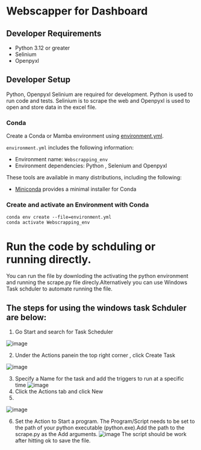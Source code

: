 # Webscapper for Dashboard

## Developer Requirements

- Python 3.12 or greater
- Selinium
- Openpyxl

## Developer Setup

Python, Openpyxl Selinium are  required for development. Python is used to
run code and tests. Selinium is to scrape the web and Openpyxl is used to open and store data in the excel file.

### Conda

Create a Conda or Mamba environment using [environment.yml](/environment.yml).

`environment.yml` includes the following information:

- Environment name: `Webscrapping_env`
- Environment dependencies: Python , Selenium and Openpyxl

These tools are available in many distributions, including the following:

- [Miniconda](https://docs.anaconda.com/free/miniconda/index.html) provides a
  minimal installer for Conda

### Create and activate an Environment with Conda

```shell
conda env create --file=environment.yml
conda activate Webscrapping_env
```
# Run the code by schduling or running directly.
You can run the file by downloding the activating the python environment and running the scrape.py file direcly.Alternatively you can use Windows Task schduler to automate running the file.
## The steps for using the windows task Schduler are below:
1.  Go Start and search for Task Scheduler

![image](https://github.com/user-attachments/assets/2189ba29-8c6b-4e3a-a053-292dca336459)

2.  Under the Actions panein the top right corner , click Create Task

![image](https://github.com/user-attachments/assets/16e99ebe-4c1d-4cf0-b1e9-d15d5dbfc36f)

3.  Specify a Name for the task and add the triggers to run at a specific time
![image](https://github.com/user-attachments/assets/e8d1e4a3-5d51-4d10-9670-bf7088a1c841)
4.  Click the Actions tab and click New
5.  
 ![image](https://github.com/user-attachments/assets/0df58a5e-9564-4dcc-a29d-355ee5414b97)
 
6.  Set the Action to Start a program.  The Program/Script needs to be set to the path of your python executable (python.exe).Add the path to the scrape.py as the Add arguments.
![image](https://github.com/user-attachments/assets/cd0e31d2-1105-494b-a6a5-a80abee998f7)
The script should be work after hitting ok to save the file.
